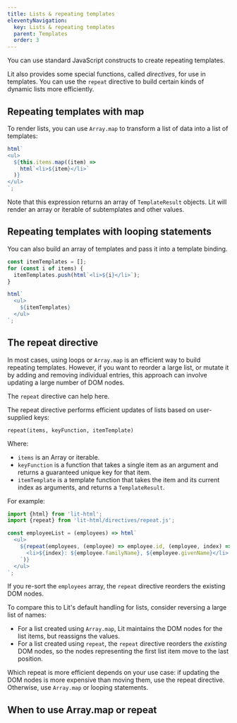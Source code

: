 ```yaml
---
title: Lists & repeating templates
eleventyNavigation:
  key: Lists & repeating templates
  parent: Templates
  order: 3
---
```


<!-- TODO: check all import paths. Runnable samples? -->

You can use standard JavaScript constructs to create repeating templates. 

Lit also provides some special functions, called _directives_, for use in templates. You can use the  `repeat` directive to build certain kinds of dynamic lists more efficiently.

##  Repeating templates with map

To render lists, you can use `Array.map` to transform a list of data into a list of templates:

```js
html`
<ul>
  ${this.items.map((item) => 
    html`<li>${item}</li>`
  )}
</ul>
`;
```

Note that this expression returns an array of `TemplateResult` objects. Lit will render an array or iterable of subtemplates and other values.

## Repeating templates with looping statements

You can also build an array of templates and pass it into a template binding.

```js
const itemTemplates = [];
for (const i of items) {
  itemTemplates.push(html`<li>${i}</li>`);
}

html`
  <ul>
    ${itemTemplates}
  </ul>
`;
```

## The repeat directive

In most cases, using loops or `Array.map` is an efficient way to build repeating templates. However, if you want to reorder a large list, or mutate it by adding and removing individual entries, this approach can involve updating a large number of DOM nodes. 

The `repeat` directive can help here. 

The repeat directive performs efficient updates of lists based on user-supplied keys:

`repeat(items, keyFunction, itemTemplate)`

Where:

*   `items` is an Array or iterable.
*   `keyFunction` is a function that takes a single item as an argument and returns a guaranteed unique key for that item.
*   `itemTemplate` is a template function that takes the item and its current index as arguments, and returns a `TemplateResult`.

For example:

```js
import {html} from 'lit-html';
import {repeat} from 'lit-html/directives/repeat.js';

const employeeList = (employees) => html`
  <ul>
    ${repeat(employees, (employee) => employee.id, (employee, index) => html`
      <li>${index}: ${employee.familyName}, ${employee.givenName}</li>
    `)}
  </ul>
`;
```

If you re-sort the `employees` array, the `repeat` directive reorders the existing DOM nodes. 

To compare this to Lit's default handling for lists, consider reversing a large list of names:

*   For a list created using `Array.map`, Lit maintains the DOM nodes for the list items, but reassigns the values. 
*   For a list created using `repeat`, the `repeat` directive reorders the _existing_ DOM nodes, so the nodes representing the first list item move to the last position.

Which repeat is more efficient depends on your use case: if updating the DOM nodes is more expensive than moving them, use the repeat directive. Otherwise, use `Array.map` or looping statements.

## When to use Array.map or repeat

<!-- TODO -->
